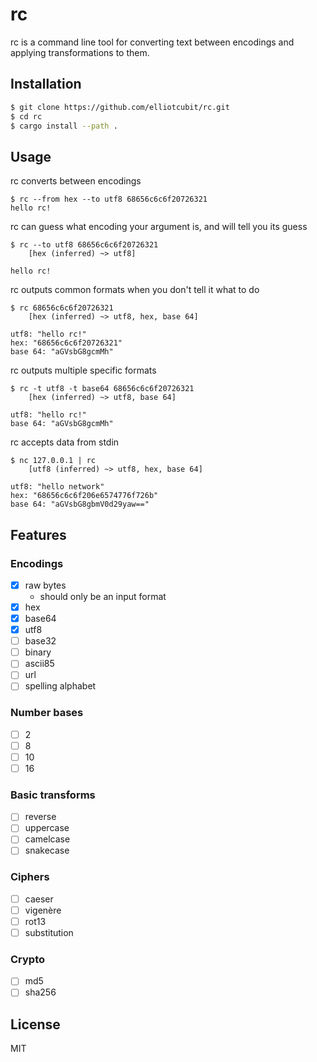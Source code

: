 # rc

rc is a command line tool for converting text between encodings and applying transformations to them.

## Installation

```bash
$ git clone https://github.com/elliotcubit/rc.git
$ cd rc
$ cargo install --path .
```

## Usage

rc converts between encodings

```
$ rc --from hex --to utf8 68656c6c6f20726321
hello rc!
```

rc can guess what encoding your argument is, and will tell you its guess

```
$ rc --to utf8 68656c6c6f20726321
	[hex (inferred) ~> utf8]

hello rc!
```

rc outputs common formats when you don't tell it what to do

```
$ rc 68656c6c6f20726321
	[hex (inferred) ~> utf8, hex, base 64]

utf8: "hello rc!"
hex: "68656c6c6f20726321"
base 64: "aGVsbG8gcmMh"
```

rc outputs multiple specific formats

```
$ rc -t utf8 -t base64 68656c6c6f20726321
	[hex (inferred) ~> utf8, base 64]

utf8: "hello rc!"
base 64: "aGVsbG8gcmMh"
```

rc accepts data from stdin

```
$ nc 127.0.0.1 | rc
	[utf8 (inferred) ~> utf8, hex, base 64]

utf8: "hello network"
hex: "68656c6c6f206e6574776f726b"
base 64: "aGVsbG8gbmV0d29yaw=="
```

## Features

### Encodings

- [x] raw bytes
	- should only be an input format
- [x] hex
- [x] base64
- [x] utf8
- [ ] base32
- [ ] binary
- [ ] ascii85
- [ ] url
- [ ] spelling alphabet

### Number bases

- [ ] 2
- [ ] 8
- [ ] 10
- [ ] 16

### Basic transforms

- [ ] reverse
- [ ] uppercase
- [ ] camelcase
- [ ] snakecase

### Ciphers

- [ ] caeser
- [ ] vigenère
- [ ] rot13
- [ ] substitution

### Crypto

- [ ] md5
- [ ] sha256

## License

MIT